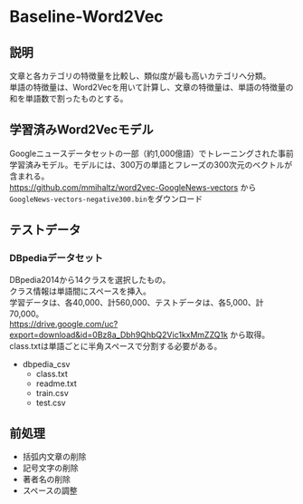# Baseline-Word2Vec

## 説明
文章と各カテゴリの特徴量を比較し、類似度が最も高いカテゴリへ分類。  
単語の特徴量は、Word2Vecを用いて計算し、文章の特徴量は、単語の特徴量の和を単語数で割ったものとする。

## 学習済みWord2Vecモデル
Googleニュースデータセットの一部（約1,000億語）でトレーニングされた事前学習済みモデル。モデルには、300万の単語とフレーズの300次元のベクトルが含まれる。    
https://github.com/mmihaltz/word2vec-GoogleNews-vectors
から`GoogleNews-vectors-negative300.bin`をダウンロード

## テストデータ
### DBpediaデータセット
DBpedia2014から14クラスを選択したもの。  
クラス情報は単語間にスペースを挿入。  
学習データは、各40,000、計560,000、テストデータは、各5,000、計70,000。  
https://drive.google.com/uc?export=download&id=0Bz8a_Dbh9QhbQ2Vic1kxMmZZQ1k
から取得。  
class.txtは単語ごとに半角スペースで分割する必要がある。
- dbpedia_csv
    - class.txt
    - readme.txt
    - train.csv
    - test.csv

## 前処理
- 括弧内文章の削除
- 記号文字の削除
- 著者名の削除
- スペースの調整
